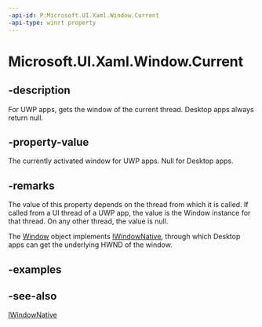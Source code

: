 ```yaml
---
-api-id: P:Microsoft.UI.Xaml.Window.Current
-api-type: winrt property
---
```


<!-- Property syntax
public Windows.UI.Xaml.Window Current { get; }
-->

# Microsoft.UI.Xaml.Window.Current

## -description

For UWP apps, gets the window of the current thread. Desktop apps always return null.

## -property-value

The currently activated window for UWP apps. Null for Desktop apps.

## -remarks

The value of this property depends on the thread from which it is called. If called from a UI thread of a UWP app, the value is the Window instance for that thread. On any other thread, the value is null.

The [Window](window.md) object implements [IWindowNative](/windows/apps/winui/reference/iwindownative), through which Desktop apps can get the underlying HWND of the window.

## -examples

## -see-also

[IWindowNative](/windows/apps/winui/reference/iwindownative)
